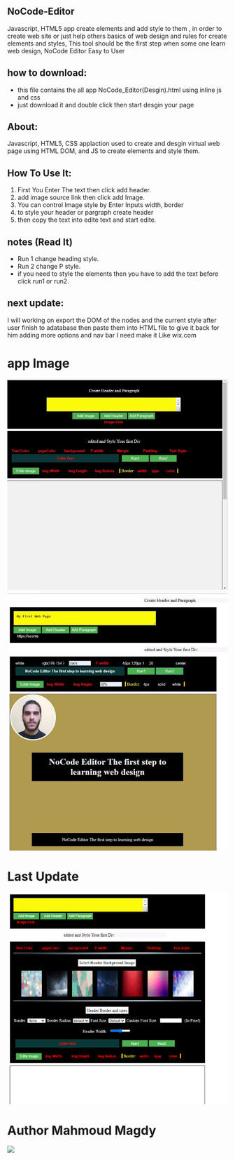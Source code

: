 ## NoCode-Editor

Javascript, HTML5 app create elements and add style to them , in order to create web site or
just help others basics of web design and rules for create elements and styles, 
This tool should be the first step when some one learn web design, NoCode Editor Easy to User 

## how to download:
* this file contains the all app NoCode_Editor(Desgin).html using inline js and css
* just download it and double click then start desgin your page


## About:
Javascript, HTML5, CSS applaction used to create and desgin virtual web page
using HTML DOM, and JS to create elements and style them.

## How To Use It:
1. First You Enter The text then click add header.
2. add image source link then click add Image.
3. You can control Image style by Enter Inputs width, border
4. to style your header or pargraph create header 
5. then copy the text into edite text and start edite.

## notes (Read It)

* Run 1 change heading style.
* Run 2 change P style.
* if you need to style the elements then you have to add the text before click run1 or run2.

## next update:
I will working on export the DOM of the nodes and the current style after user finish to adatabase 
then paste them into HTML file to give it back for him adding more options and nav bar I need make it Like wix.com

# app Image
<img src="noCode.JPG" alt="noCode Editor">

<img src="photo2.JPG" alt="noCode Editor">

# Last Update
<img src="lastupdate.PNG" alt="noCode Editor">


# Author Mahmoud Magdy
<img src='https://avatars2.githubusercontent.com/u/55125302?s=96&v=4'>
